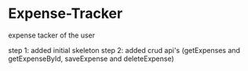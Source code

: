 # Expense-Tracker
expense tacker of the user

step 1: added initial skeleton
step 2: added crud api's (getExpenses and getExpenseById, saveExpense and deleteExpense)
